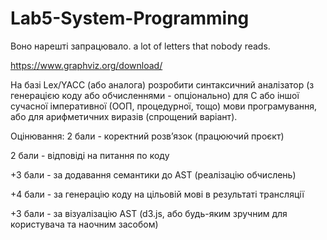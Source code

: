 # Lab5-System-Programming
Воно нарешті запрацювало. a lot of letters that nobody reads.

https://www.graphviz.org/download/

На базі Lex/YACC (або аналога) розробити синтаксичний аналізатор (з генерацією коду або обчисленнями - опціонально) для С або іншої сучасної імперативної (ООП, процедурної, тощо) мови програмування, або для арифметичних виразів (спрощений варіант).

Оцінювання: 
2 бали - коректний розвʼязок (працюючий проєкт)

2 бали - відповіді на питання по коду

+3 бали - за додавання семантики до AST (реалізацію обчислень)

+4 бали - за генерацію коду на цільовій мові в результаті трансляції

+3 бали - за візуалізацію AST (d3.js, або будь-яким зручним для користувача та наочним засобом)

